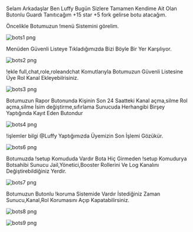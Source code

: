 Selam Arkadaşlar Ben Luffy Bugün Sizlere Tamamen Kendime Ait Olan Butonlu Guardı Tanıtıcağım +15 star +5 fork gelirse botu atacağım.

 

Öncelikle Botumuzun !menü Sistemini görelim.

![bots1 png](https://user-images.githubusercontent.com/112646554/187964646-0d99f274-ad2e-45fc-9c0f-a9d101dd38ea.jpg)

Menüden Güvenli Listeye Tıkladığımızda Bizi Böyle Bir Yer Karşılıyor.

![bots2 png](https://user-images.githubusercontent.com/112646554/187964778-b903012c-6cd1-48d0-a853-93b5d3a29b99.jpg)

!ekle full,chat,role,roleandchat Komutlarıyla Botumuzun Güvenli Listesine Üye Rol Kanal Ekleyebilrisiniz.

![bots3 png](https://user-images.githubusercontent.com/112646554/187965811-4d734069-9d67-4f70-84dc-82902693c7e0.jpg)

Botumuzun Rapor Butonunda Kişinin Son 24 Saatteki Kanal açma,silme Rol açma,silme İsim değiştirme,sıfırlama Sunucuda Herhangibi Birşey Yaptığında Kayıt Eden Butondur

![bots4 png](https://user-images.githubusercontent.com/112646554/187966043-a8a2a5a9-3c1f-47d2-afa9-8ac7ea2f6e4b.jpg)

!işlemler bilgi @Luffy Yaptığımızda Üyemizin Son İşlemi Gözükür.

![bots6 png](https://user-images.githubusercontent.com/112646554/187966152-f26b3257-28b5-419c-aafc-8daa364a5e41.jpg)

Botumuzda !setup Komududa Vardır Bota Hiç Girmeden !setup Komudurya Botsahibi Sunucu Jail,Yönetici,Booster Rollerini Ve Log Kanalını Değiştirebildiğiniz Yerdir.

![bots7 png](https://user-images.githubusercontent.com/112646554/187966350-a1fe80fe-7a6c-4d12-907d-5dfc6728fe7b.jpg)

Botumuzun Butonlu !koruma Sistemide Vardır İstediğiniz Zaman Sunucu,Kanal,Rol Korumasını Açıp Kapatabilirsiniz.

![bots8 png](https://user-images.githubusercontent.com/112646554/187966486-1952d02f-b723-41b4-b00e-5b23bd022f19.jpg)


![bots9 png](https://user-images.githubusercontent.com/112646554/187966511-6862cf70-fdc2-4b2b-ad4b-38251763d400.jpg)
